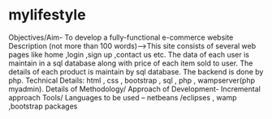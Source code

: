 # mylifestyle
Objectives/Aim- To develop a fully-functional e-commerce website  Description (not more than 100 words)-->This site consists of several web pages like home ,login ,sign up ,contact us etc. The data of each user is maintain in a sql database along with price of each item sold to user. The details of each product is maintain by sql database. The backend is done by php.  Technical Details: html , css , bootstrap , sql , php , wampserver(php myadmin).  Details of Methodology/ Approach of Development- Incremental approach  Tools/ Languages to be used – netbeans /eclipses , wamp ,bootstrap packages

